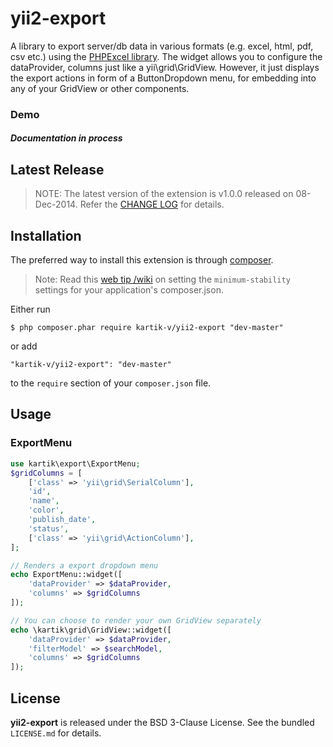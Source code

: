 yii2-export
===========

A library to export server/db data in various formats (e.g. excel, html, pdf, csv etc.) using the [PHPExcel library](https://phpexcel.codeplex.com/). The widget allows you to configure the dataProvider, columns just like a yii\grid\GridView. However, it just displays the export actions in form of a ButtonDropdown menu, for embedding into any of your GridView or other components.

### Demo

#### _Documentation in process_

## Latest Release
>NOTE: The latest version of the extension is v1.0.0 released on 08-Dec-2014. Refer the [CHANGE LOG](https://github.com/kartik-v/yii2-export/blob/master/CHANGE.md) for details.

## Installation

The preferred way to install this extension is through [composer](http://getcomposer.org/download/).

> Note: Read this [web tip /wiki](http://webtips.krajee.com/setting-composer-minimum-stability-application/) on setting the `minimum-stability` settings for your application's composer.json.

Either run

```
$ php composer.phar require kartik-v/yii2-export "dev-master"
```

or add

```
"kartik-v/yii2-export": "dev-master"
```

to the ```require``` section of your `composer.json` file.

## Usage

### ExportMenu

```php
use kartik\export\ExportMenu;
$gridColumns = [
    ['class' => 'yii\grid\SerialColumn'],
    'id',
    'name',
    'color',
    'publish_date',
    'status',
    ['class' => 'yii\grid\ActionColumn'],
];

// Renders a export dropdown menu
echo ExportMenu::widget([
    'dataProvider' => $dataProvider,
    'columns' => $gridColumns
]);

// You can choose to render your own GridView separately
echo \kartik\grid\GridView::widget([
    'dataProvider' => $dataProvider,
    'filterModel' => $searchModel,
    'columns' => $gridColumns
]);
```

## License

**yii2-export** is released under the BSD 3-Clause License. See the bundled `LICENSE.md` for details.
